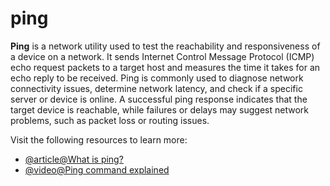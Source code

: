 # ping

**Ping** is a network utility used to test the reachability and responsiveness of a device on a network. It sends Internet Control Message Protocol (ICMP) echo request packets to a target host and measures the time it takes for an echo reply to be received. Ping is commonly used to diagnose network connectivity issues, determine network latency, and check if a specific server or device is online. A successful ping response indicates that the target device is reachable, while failures or delays may suggest network problems, such as packet loss or routing issues.

Visit the following resources to learn more:

- [@article@What is ping?](https://www.solarwinds.com/resources/it-glossary/ping)
- [@video@Ping command explained](https://www.youtube.com/watch?v=7sv5pL-XgSg)